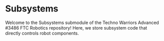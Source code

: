 # Subsystems
Welcome to the Subsystems submodule of the Techno Warriors Advanced #3486 FTC Robotics repository! Here, we store subsystem code that directly controls robot components.
